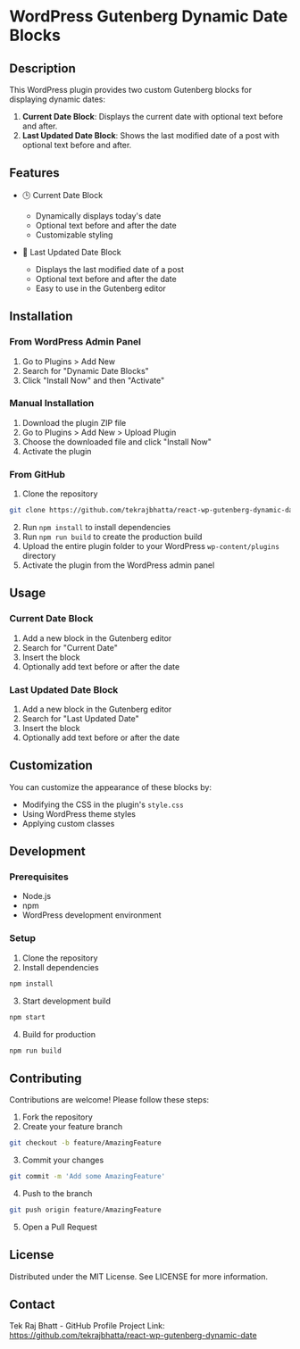 # WordPress Gutenberg Dynamic Date Blocks

## Description

This WordPress plugin provides two custom Gutenberg blocks for displaying dynamic dates:

1. **Current Date Block**: Displays the current date with optional text before and after.
2. **Last Updated Date Block**: Shows the last modified date of a post with optional text before and after.

## Features

- 🕒 Current Date Block
  - Dynamically displays today's date
  - Optional text before and after the date
  - Customizable styling

- 📅 Last Updated Date Block
  - Displays the last modified date of a post
  - Optional text before and after the date
  - Easy to use in the Gutenberg editor

## Installation

### From WordPress Admin Panel
1. Go to Plugins > Add New
2. Search for "Dynamic Date Blocks"
3. Click "Install Now" and then "Activate"

### Manual Installation
1. Download the plugin ZIP file
2. Go to Plugins > Add New > Upload Plugin
3. Choose the downloaded file and click "Install Now"
4. Activate the plugin

### From GitHub
1. Clone the repository
  ```bash
  git clone https://github.com/tekrajbhatta/react-wp-gutenberg-dynamic-date.git
  ```
2. Run `npm install` to install dependencies
3. Run `npm run build` to create the production build
4. Upload the entire plugin folder to your WordPress `wp-content/plugins` directory
5. Activate the plugin from the WordPress admin panel

## Usage

### Current Date Block
1. Add a new block in the Gutenberg editor
2. Search for "Current Date"
3. Insert the block
4. Optionally add text before or after the date

### Last Updated Date Block
1. Add a new block in the Gutenberg editor
2. Search for "Last Updated Date"
3. Insert the block
4. Optionally add text before or after the date

## Customization

You can customize the appearance of these blocks by:
* Modifying the CSS in the plugin's `style.css`
* Using WordPress theme styles
* Applying custom classes

## Development

### Prerequisites
* Node.js
* npm
* WordPress development environment

### Setup
1. Clone the repository
2. Install dependencies
  ```bash
  npm install
  ```
3. Start development build
  ```bash
  npm start
  ```
4. Build for production
  ```bash
  npm run build
  ```

## Contributing

Contributions are welcome! Please follow these steps:

1. Fork the repository
2. Create your feature branch 
  ```bash
  git checkout -b feature/AmazingFeature
  ```
3. Commit your changes
  ```bash
  git commit -m 'Add some AmazingFeature'
  ```
4. Push to the branch
  ```bash
  git push origin feature/AmazingFeature
  ```
5. Open a Pull Request

## License

Distributed under the MIT License. See LICENSE for more information.

## Contact

Tek Raj Bhatt - GitHub Profile
Project Link: https://github.com/tekrajbhatta/react-wp-gutenberg-dynamic-date
